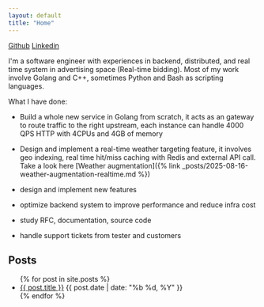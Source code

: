 ```yaml
---
layout: default
title: "Home"
---
```


[Github](https://github.com/nttams)
[Linkedin](https://www.linkedin.com/in/ngothtam/)

I'm a software engineer with experiences in backend, distributed, and real time system in advertising space (Real-time bidding). Most of my work involve Golang and C++, sometimes Python and Bash as scripting languages.

What I have done:
- Build a whole new service in Golang from scratch, it acts as an gateway to route traffic to the right upstream, each instance can handle 4000 QPS HTTP with 4CPUs and 4GB of memory
- Design and implement a real-time weather targeting feature, it involves geo indexing, real time hit/miss caching with Redis and external API call. Take a look here [Weather augmentation]({% link _posts/2025-08-16-weather-augmentation-realtime.md %})

- design and implement new features
- optimize backend system to improve performance and reduce infra cost
- study RFC, documentation, source code
- handle support tickets from tester and customers

## Posts

<ul class="post-list">
{% for post in site.posts %}
  <li>
    <a href="{{ post.url | relative_url }}">{{ post.title }}</a>
    <time datetime="{{ post.date | date_to_xmlschema }}">
      {{ post.date | date: "%b %d, %Y" }}
    </time>
  </li>
{% endfor %}
</ul>
